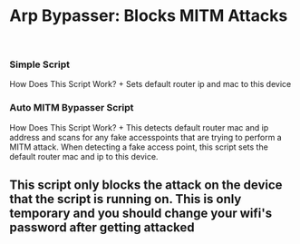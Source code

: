 # Arp Bypasser: Blocks MITM Attacks

<br />
<h3>Simple Script</h3>
How Does This Script Work?
+ Sets default router ip and mac to this device
<h3>Auto MITM Bypasser Script</h3>
How Does This Script Work?
+ This detects default router mac and ip address and scans for any fake accesspoints that are trying to perform a MITM attack. When detecting a fake access point, this script sets the default router mac and ip to this device. 
<br />
<h2>This script only blocks the attack on the device that the script is running on. This is only temporary and you should change your wifi's password after getting attacked</h2>
